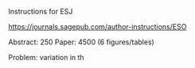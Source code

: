Instructions for ESJ

https://journals.sagepub.com/author-instructions/ESO

Abstract: 250
Paper: 4500 (6 figures/tables)

Problem: variation in th

